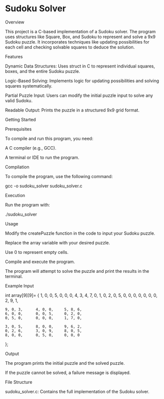 # Sudoku Solver

Overview

This project is a C-based implementation of a Sudoku solver. The program uses structures like Square, Box, and Sudoku to represent and solve a 9x9 Sudoku puzzle. It incorporates techniques like updating possibilities for each cell and checking solvable squares to deduce the solution.

Features

Dynamic Data Structures: Uses struct in C to represent individual squares, boxes, and the entire Sudoku puzzle.

Logic-Based Solving: Implements logic for updating possibilities and solving squares systematically.

Partial Puzzle Input: Users can modify the initial puzzle input to solve any valid Sudoku.

Readable Output: Prints the puzzle in a structured 9x9 grid format.

Getting Started

Prerequisites

To compile and run this program, you need:

A C compiler (e.g., GCC).

A terminal or IDE to run the program.

Compilation

To compile the program, use the following command:

gcc -o sudoku_solver sudoku_solver.c

Execution

Run the program with:

./sudoku_solver

Usage

Modify the createPuzzle function in the code to input your Sudoku puzzle.

Replace the array variable with your desired puzzle.

Use 0 to represent empty cells.

Compile and execute the program.

The program will attempt to solve the puzzle and print the results in the terminal.

Example Input

int array[9][9]= {
    1, 0, 0,      5, 0, 0,     0, 4, 3,
    4, 7, 0,      1, 0, 2,     0, 5, 0,
    0, 0, 0,      0, 0, 0,     2, 9, 1,

    9, 0, 3,      4, 0, 0,     5, 8, 6,
    6, 0, 0,      0, 0, 5,     0, 2, 0,
    0, 5, 0,      0, 0, 0,     1, 7, 0,

    3, 0, 5,      8, 0, 0,     9, 6, 2,
    0, 2, 6,      3, 0, 9,     8, 0, 5,
    8, 0, 0,      0, 5, 0,     0, 0, 0
};

Output

The program prints the initial puzzle and the solved puzzle.

If the puzzle cannot be solved, a failure message is displayed.

File Structure

sudoku_solver.c: Contains the full implementation of the Sudoku solver.

